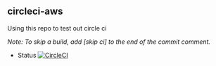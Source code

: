 ## circleci-aws

Using this repo to test out circle ci

_Note: To skip a build, add [skip ci] to the end of the commit comment._

- Status
[![CircleCI](https://circleci.com/gh/alykes/circleci/tree/circleci-project-setup.svg?style=shield)](https://circleci.com/gh/alykes/circleci/tree/circleci-project-setup)

